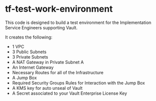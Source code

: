 # tf-test-work-environment
This code is designed to build a test environment for the Implementation Service Engineers supporting Vault. 

It creates the following:
 * 1 VPC
 * 3 Public Subnets
 * 3 Private Subnets
 * A NAT Gateway in Private Subnet A
 * An Internet Gateway
 * Necessary Routes for all of the Infrastructure
 * A Jump Box
 * Required Security Groups Rules for Interaction with the Jump Box
 * A KMS key for auto unseal of Vault
 * A Secret associated to your Vault Enterprise License Key

